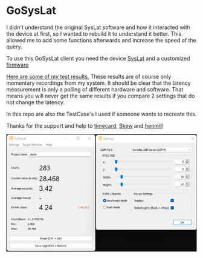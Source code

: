 # GoSysLat

I didn't understand the original SysLat software and how it interacted with the device at first, so I wanted to rebuild it to understand it better. This allowed me to add some functions afterwards and increase the speed of the query.

To use this GoSysLat client you need the device [SysLat](https://syslat.com) and a customized [firmware](https://github.com/spddl/SysLat_Firmware)

[Here are some of my test results.](https://bit.ly/gosyslat) These results are of course only momentary recordings from my system.
It should be clear that the latency measurement is only a polling of different hardware and software. That means you will never get the same results if you compare 2 settings that do not change the latency.

In this repo are also the TestCase's I used if someone wants to recreate this.

Thanks for the support and help to [timecard](https://github.com/djdallmann), [Skew](https://github.com/Skewjo) and [henmill](https://github.com/henmill)

![example](/example.png)